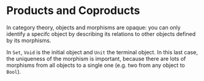 # Products and Coproducts

In category theory, objects and morphisms are opaque: you can only identify a specifc object by
describing its relations to other objects defined by its morphisms.

In `Set`, `Void` is the initial object and `Unit` the terminal object.  In this last case, the
uniqueness of the morphism is important, because there are lots of morphisms from all objects to a
single one (e.g. two from any object to `Bool`).
